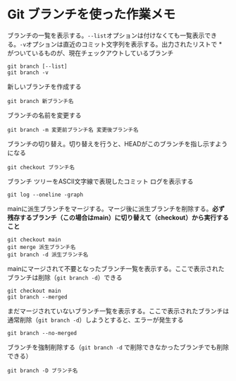 # Git ブランチを使った作業メモ

ブランチの一覧を表示する。` --list `オプションは付けなくても一覧表示できる。` -v `オプションは直近のコミット文字列を表示する。出力されたリストで * がついているものが、現在チェックアウトしているブランチ
```
git branch [--list]
git branch -v
```

新しいブランチを作成する
```
git branch 新ブランチ名
```

ブランチの名前を変更する
```
git branch -m 変更前ブランチ名 変更後ブランチ名
```

ブランチの切り替え。切り替えを行うと、HEADがこのブランチを指し示すようになる
```
git checkout ブランチ名
```

ブランチ ツリーをASCII文字線で表現したコミット ログを表示する
```
git log --oneline -graph
```

mainに派生ブランチをマージする。マージ後に派生ブランチを削除する。**必ず残存するブランチ（この場合はmain）に切り替えて（checkout）から実行すること**
```
git checkout main
git merge 派生ブランチ名
git branch -d 派生ブランチ名
```

mainにマージされて不要となったブランチ一覧を表示する。ここで表示されたブランチは削除（` git branch -d `）できる
```
git checkout main
git branch --merged
```

まだマージされていないブランチ一覧を表示する。ここで表示されたブランチは通常削除（` git branch -d `）しようとすると、エラーが発生する
```
git branch --no-merged
```

ブランチを強制削除する（` git branch -d ` で削除できなかったブランチでも削除できる）
```
git branch -D ブランチ名
```

